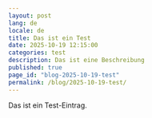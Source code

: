 ```yaml
---
layout: post
lang: de
locale: de
title: Das ist ein Test
date: 2025-10-19 12:15:00
categories: test
description: Das ist eine Beschreibung
published: true
page_id: "blog-2025-10-19-test"
permalink: /blog/2025-10-19-test/
---
```

Das ist ein Test-Eintrag.